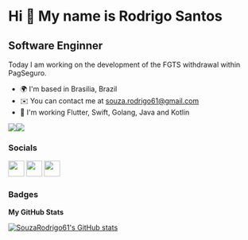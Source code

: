 Hi 👋 My name is Rodrigo Santos
===============================  

Software Enginner 
-----------------


Today I am working on the development of the FGTS withdrawal within PagSeguro.  

* 🌍  I'm based in Brasilia, Brazil 
* ✉️  You can contact me at [souza.rodrigo61@gmail.com](mailto:souza.rodrigo61@gmail.com) 
* 🧠  I'm working Flutter, Swift, Golang, Java and Kotlin

<a href="https://www.github.com/SouzaRodrigo61" target="_blank" rel="noreferrer"><img src="https://img.shields.io/github/followers/SouzaRodrigo61?logo=github&style=for-the-badge&color=0891b2&labelColor=1c1917" /></a><a href="https://www.twitch.tv/souzarodrigo61" target="_blank" rel="noreferrer"><img src="https://img.shields.io/twitch/status/souzarodrigo61?logo=twitchsx&style=for-the-badge&color=0891b2&labelColor=1c1917&label=TWITCH+STATUS" /></a>

 
 ### Socials  
 <p align="left"> <a href="https://discord.com/users/Rodrigo Souza#0092" target="_blank" rel="noreferrer"><img src="https://raw.githubusercontent.com/danielcranney/readme-generator/main/public/icons/socials/discord.svg" width="32" height="32" /></a> <a href="https://www.github.com/SouzaRodrigo61" target="_blank" rel="noreferrer"><img src="https://raw.githubusercontent.com/danielcranney/readme-generator/main/public/icons/socials/github.svg" width="32" height="32" /></a> <a href="https://www.twitch.tv/souzarodrigo61" target="_blank" rel="noreferrer"><img src="https://raw.githubusercontent.com/danielcranney/readme-generator/main/public/icons/socials/twitch.svg" width="32" height="32" /></a></p>
 
### Badges

<b>My GitHub Stats</b>

<a href="http://www.github.com/SouzaRodrigo61"><img src="https://github-readme-stats.vercel.app/api?username=SouzaRodrigo61&show_icons=true&hide=&count_private=true&title_color=0891b2&text_color=ffffff&icon_color=0891b2&bg_color=1c1917&hide_border=true&show_icons=true" alt="SouzaRodrigo61's GitHub stats" /></a>

